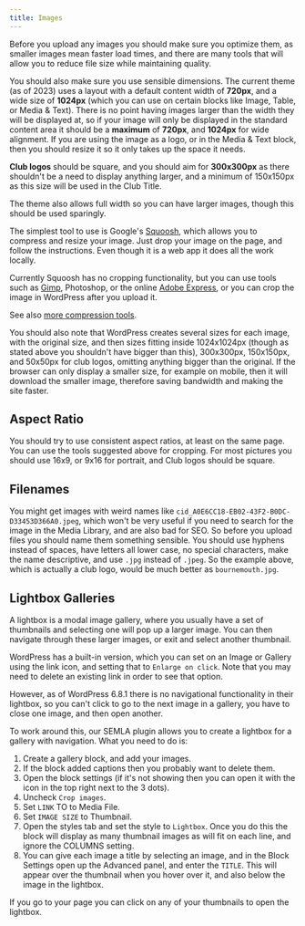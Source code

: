 ```yaml
---
title: Images
---
```


Before you upload any images you should make sure you optimize them, as smaller images mean faster load times, and there are many tools that will allow you to reduce file size while maintaining quality.

You should also make sure you use sensible dimensions. The current theme (as of 2023) uses a layout with a default content width of **720px**, and a wide size of **1024px** (which you can use on certain blocks like Image, Table, or Media & Text). There is no point having images larger than the width they will be displayed at, so if your image will only be displayed in the standard content area it should be a **maximum** of **720px**, and **1024px** for wide alignment. If you are using the image as a logo, or in the Media & Text block, then you should resize it so it only takes up the space it needs.

**Club logos** should be square, and you should aim for **300x300px** as there shouldn't be a need to display anything larger, and a minimum of 150x150px as this size will be used in the Club Title.

The theme also allows full width so you can have larger images, though this should be used sparingly.

The simplest tool to use is Google's [Squoosh](https://squoosh.app/), which allows you to compress and resize your image. Just drop your image on the page, and follow the instructions. Even though it is a web app it does all the work locally.

Currently Squoosh has no cropping functionality, but you can use tools such as [Gimp](https://www.gimp.org/), Photoshop, or the online [Adobe Express](https://www.adobe.com/express/feature/image/crop), or you can crop the image in WordPress after you upload it.

See also [more compression tools](https://github.com/south-lacrosse/www-dev/blob/main/docs/developer-info.md#compression).

You should also note that WordPress creates several sizes for each image, with the original size, and then sizes fitting inside 1024x1024px (though as stated above you shouldn't have bigger than this), 300x300px, 150x150px, and 50x50px for club logos, omitting anything bigger than the original. If the browser can only display a smaller size, for example on mobile, then it will download the smaller image, therefore saving bandwidth and making the site faster.

## Aspect Ratio

You should try to use consistent aspect ratios, at least on the same page. You can use the tools suggested above for cropping. For most pictures you should use 16x9, or 9x16 for portrait, and Club logos should be square.

## Filenames

You might get images with weird names like `cid_A0E6CC18-EB02-43F2-B0DC-D33453D366A0.jpeg`, which won't be very useful if you need to search for the image in the Media Library, and are also bad for SEO. So before you upload files you should name them something sensible. You should use hyphens instead of spaces, have letters all lower case, no special characters, make the name descriptive, and use `.jpg` instead of `.jpeg`. So the example above, which is actually a club logo, would be much better as `bournemouth.jpg`.

## Lightbox Galleries

A lightbox is a modal image gallery, where you usually have a set of thumbnails and selecting one will pop up a larger image. You can then navigate through these larger images, or exit and select another thumbnail.

WordPress has a built-in version, which you can set on an Image or Gallery using the link icon, and setting that to `Enlarge on click`. Note that you may need to delete an existing link in order to see that option.

However, as of WordPress 6.8.1 there is no navigational functionality in their lightbox, so you can't click to go to the next image in a gallery, you have to close one image, and then open another.

To work around this, our SEMLA plugin allows you to create a lightbox for a gallery with navigation. What you need to do is:

1. Create a gallery block, and add your images.
1. If the block added captions then you probably want to delete them.
1. Open the block settings (if it's not showing then you can open it with the icon in the top right next to the 3 dots).
1. Uncheck `Crop images`.
1. Set `LINK` TO to Media File.
1. Set `IMAGE SIZE` to Thumbnail.
1. Open the styles tab and set the style to `Lightbox`. Once you do this the block will display as many thumbnail images as will fit on each line, and ignore the COLUMNS setting.
1. You can give each image a title by selecting an image, and in the Block Settings open up the Advanced panel, and enter the `TITLE`. This will appear over the thumbnail when you hover over it, and also below the image in the lightbox.

If you go to your page you can click on any of your thumbnails to open the lightbox.

